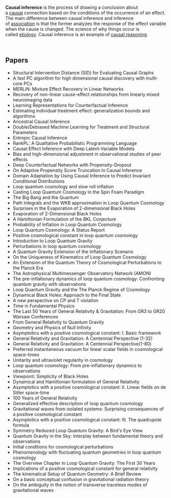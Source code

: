 <p><strong>Causal inference</strong>&nbsp;is the process of drawing a conclusion about a&nbsp;<a class="mw-redirect" title="Causal" href="https://en.wikipedia.org/wiki/Causal">causal</a>&nbsp;connection based on the conditions of the occurrence of an effect. The main difference between causal inference and inference of&nbsp;<a class="mw-redirect" title="Association (statistics)" href="https://en.wikipedia.org/wiki/Association_(statistics)">association</a>&nbsp;is that the former analyzes the response of the effect variable when the cause is changed.&nbsp;The science of why things occur is called&nbsp;<a title="Etiology" href="https://en.wikipedia.org/wiki/Etiology">etiology</a>. Causal inference is an example of&nbsp;<a title="Causal reasoning" href="https://en.wikipedia.org/wiki/Causal_reasoning">causal reasoning</a>.</p>
</br>


<h2> Papers</h2>

<ul>

                             

 <li><a target="_blank" href="https://github.com/manjunath5496/Causal-Inference-Papers/blob/master/cia(1).pdf" style="text-decoration:none;">Structural Intervention Distance (SID) for Evaluating Causal Graphs</a></li>

 <li><a target="_blank" href="https://github.com/manjunath5496/Causal-Inference-Papers/blob/master/cia(2).pdf" style="text-decoration:none;">A fast PC algorithm for high dimensional causal discovery with multi-core PCs</a></li>

<li><a target="_blank" href="https://github.com/manjunath5496/Causal-Inference-Papers/blob/master/cia(3).pdf" style="text-decoration:none;">MERLiN: Mixture Effect Recovery in Linear Networks</a></li>
 <li><a target="_blank" href="https://github.com/manjunath5496/Causal-Inference-Papers/blob/master/cia(4).pdf" style="text-decoration:none;">Recovery of non-linear cause-effect relationships from linearly mixed neuroimaging data</a></li>                              
<li><a target="_blank" href="https://github.com/manjunath5496/Causal-Inference-Papers/blob/master/cia(5).pdf" style="text-decoration:none;">Learning Representations for Counterfactual Inference</a></li>
<li><a target="_blank" href="https://github.com/manjunath5496/Causal-Inference-Papers/blob/master/cia(6).pdf" style="text-decoration:none;">Estimating individual treatment effect: generalization bounds and algorithms</a></li>
 <li><a target="_blank" href="https://github.com/manjunath5496/Causal-Inference-Papers/blob/master/cia(7).pdf" style="text-decoration:none;">Ancestral Causal Inference</a></li>

 <li><a target="_blank" href="https://github.com/manjunath5496/Causal-Inference-Papers/blob/master/cia(8).pdf" style="text-decoration:none;"> Double/Debiased Machine Learning for Treatment and Structural Parameters </a></li>
   <li><a target="_blank" href="https://github.com/manjunath5496/Causal-Inference-Papers/blob/master/cia(9).pdf" style="text-decoration:none;">Entropic Causal Inference</a></li>
  
   
 <li><a target="_blank" href="https://github.com/manjunath5496/Causal-Inference-Papers/blob/master/cia(10).pdf" style="text-decoration:none;">RankPL: A Qualitative Probabilistic
Programming Language</a></li>                              
<li><a target="_blank" href="https://github.com/manjunath5496/Causal-Inference-Papers/blob/master/cia(11).pdf" style="text-decoration:none;">Causal Effect Inference with
Deep Latent-Variable Models</a></li>
<li><a target="_blank" href="https://github.com/manjunath5496/Causal-Inference-Papers/blob/master/cia(12).pdf" style="text-decoration:none;">Bias and high-dimensional adjustment in observational studies of peer effects</a></li>
<li><a target="_blank" href="https://github.com/manjunath5496/Causal-Inference-Papers/blob/master/cia(13).pdf" style="text-decoration:none;">Deep Counterfactual Networks with Propensity-Dropout</a></li>

<li><a target="_blank" href="https://github.com/manjunath5496/Causal-Inference-Papers/blob/master/cia(14).pdf" style="text-decoration:none;">On Adaptive Propensity Score Truncation in Causal Inference</a></li>
                              
<li><a target="_blank" href="https://github.com/manjunath5496/Causal-Inference-Papers/blob/master/cia(15).pdf" style="text-decoration:none;">Domain Adaptation by Using Causal Inference to Predict Invariant Conditional Distributions</a></li>

<li><a target="_blank" href="https://github.com/manjunath5496/Causal-Inference-Papers/blob/master/cia(16).pdf" style="text-decoration:none;">Loop quantum cosmology and slow roll inflation</a></li>

  <li><a target="_blank" href="https://github.com/manjunath5496/Causal-Inference-Papers/blob/master/cia(17).pdf" style="text-decoration:none;">Casting Loop Quantum Cosmology in the Spin Foam Paradigm</a></li>   
  
<li><a target="_blank" href="https://github.com/manjunath5496/Causal-Inference-Papers/blob/master/cia(18).pdf" style="text-decoration:none;">The Big Bang and the Quantum</a></li> 

  
<li><a target="_blank" href="https://github.com/manjunath5496/Causal-Inference-Papers/blob/master/cia(19).pdf" style="text-decoration:none;">Path Integrals and the WKB approximation in Loop Quantum Cosmology</a></li> 

<li><a target="_blank" href="https://github.com/manjunath5496/Causal-Inference-Papers/blob/master/cia(20).pdf" style="text-decoration:none;">Surprises in the Evaporation of 2-dimensional Black Holes</a></li>

<li><a target="_blank" href="https://github.com/manjunath5496/Causal-Inference-Papers/blob/master/cia(21).pdf" style="text-decoration:none;">Evaporation of 2-Dimensional Black Holes</a></li>
<li><a target="_blank" href="https://github.com/manjunath5496/Causal-Inference-Papers/blob/master/cia(22).pdf" style="text-decoration:none;">A Hamiltonian Formulation of the BKL Conjecture</a></li> 
 
 
 
 
 
 <li><a target="_blank" href="https://github.com/manjunath5496/Causal-Inference-Papers/blob/master/cia(23).pdf" style="text-decoration:none;">Probability of Inflation in Loop Quantum Cosmology</a></li> 
 

   <li><a target="_blank" href="https://github.com/manjunath5496/Causal-Inference-Papers/blob/master/cia(24).pdf" style="text-decoration:none;">Loop Quantum Cosmology: A Status Report</a></li>
 
   <li><a target="_blank" href="https://github.com/manjunath5496/Causal-Inference-Papers/blob/master/cia(25).pdf" style="text-decoration:none;">Positive cosmological constant in loop quantum cosmology</a></li>                              
 <li><a target="_blank" href="https://github.com/manjunath5496/Causal-Inference-Papers/blob/master/cia(26).pdf" style="text-decoration:none;">Introduction to Loop Quantum Gravity</a></li>
 <li><a target="_blank" href="https://github.com/manjunath5496/Causal-Inference-Papers/blob/master/cia(27).pdf" style="text-decoration:none;">Perturbations in loop quantum cosmology</a></li>
   
 
   <li><a target="_blank" href="https://github.com/manjunath5496/Causal-Inference-Papers/blob/master/cia(28).pdf" style="text-decoration:none;">A Quantum Gravity Extension of the Inflationary Scenario</a></li>
 
   <li><a target="_blank" href="https://github.com/manjunath5496/Causal-Inference-Papers/blob/master/cia(29).pdf" style="text-decoration:none;">On the Uniqueness of Kinematics of Loop Quantum Cosmology</a></li>                              

  <li><a target="_blank" href="https://github.com/manjunath5496/Causal-Inference-Papers/blob/master/cia(30).pdf" style="text-decoration:none;">An Extension of the Quantum Theory of Cosmological Perturbations to the Planck Era</a></li>
 
   <li><a target="_blank" href="https://github.com/manjunath5496/Causal-Inference-Papers/blob/master/cia(31).pdf" style="text-decoration:none;">The Astrophysical Multimessenger Observatory Network (AMON)</a></li> 
    <li><a target="_blank" href="https://github.com/manjunath5496/Causal-Inference-Papers/blob/master/cia(32).pdf" style="text-decoration:none;">The pre-inflationary dynamics of loop quantum cosmology: Confronting quantum gravity with observations</a></li> 

   <li><a target="_blank" href="https://github.com/manjunath5496/Causal-Inference-Papers/blob/master/cia(33).pdf" style="text-decoration:none;">Loop Quantum Gravity and the The Planck Regime of Cosmology</a></li>                              

  <li><a target="_blank" href="https://github.com/manjunath5496/Causal-Inference-Papers/blob/master/cia(34).pdf" style="text-decoration:none;">Dynamical Black Holes: Approach to the Final State</a></li> 
 
  <li><a target="_blank" href="https://github.com/manjunath5496/Causal-Inference-Papers/blob/master/cia(35).pdf" style="text-decoration:none;">A new perspective on CP and T violation</a></li> 

  <li><a target="_blank" href="https://github.com/manjunath5496/Causal-Inference-Papers/blob/master/cia(36).pdf" style="text-decoration:none;">Time in Fundamental Physics</a></li> 
 
<li><a target="_blank" href="https://github.com/manjunath5496/Causal-Inference-Papers/blob/master/cia(37).pdf" style="text-decoration:none;">The Last 50 Years of General Relativity & Gravitation: From GR3 to GR20 Warsaw Conferences</a></li>
 <li><a target="_blank" href="https://github.com/manjunath5496/Causal-Inference-Papers/blob/master/cia(38).pdf" style="text-decoration:none;">From General Relativity to Quantum Gravity</a></li>
<li><a target="_blank" href="https://github.com/manjunath5496/Causal-Inference-Papers/blob/master/cia(39).pdf" style="text-decoration:none;">Geometry and Physics of Null Infinity</a></li>
 <li><a target="_blank" href="https://github.com/manjunath5496/Causal-Inference-Papers/blob/master/cia(40).pdf" style="text-decoration:none;">Asymptotics with a positive cosmological constant: I. Basic framework</a></li>                              
<li><a target="_blank" href="https://github.com/manjunath5496/Causal-Inference-Papers/blob/master/cia(41).pdf" style="text-decoration:none;">General Relativity and Gravitation: A Centennial Perspective (1-32)</a></li>
<li><a target="_blank" href="https://github.com/manjunath5496/Causal-Inference-Papers/blob/master/cia(42).pdf" style="text-decoration:none;">General Relativity and Gravitation: A Centennial Perspective(1-80)</a></li>
 
  <li><a target="_blank" href="https://github.com/manjunath5496/Causal-Inference-Papers/blob/master/cia(43).pdf" style="text-decoration:none;">Preferred instantaneous vacuum for linear scalar fields in cosmological space-times</a></li>
 <li><a target="_blank" href="https://github.com/manjunath5496/Causal-Inference-Papers/blob/master/cia(44).pdf" style="text-decoration:none;">Unitarity and ultraviolet regularity in cosmology</a></li>
   <li><a target="_blank" href="https://github.com/manjunath5496/Causal-Inference-Papers/blob/master/cia(45).pdf" style="text-decoration:none;">Loop quantum cosmology:
From pre-inflationary dynamics to observations</a></li>  
   
<li><a target="_blank" href="https://github.com/manjunath5496/Causal-Inference-Papers/blob/master/cia(46).pdf" style="text-decoration:none;">Viewpoint: Simplicity of Black Holes</a></li> 
                             
<li><a target="_blank" href="https://github.com/manjunath5496/Causal-Inference-Papers/blob/master/cia(47).pdf" style="text-decoration:none;">Dynamical and Hamiltonian formulation of General Relativity</a></li>
<li><a target="_blank" href="https://github.com/manjunath5496/Causal-Inference-Papers/blob/master/cia(48).pdf" style="text-decoration:none;">Asymptotics with a positive cosmological constant: II. Linear fields on de Sitter space-time</a></li>

<li><a target="_blank" href="https://github.com/manjunath5496/Causal-Inference-Papers/blob/master/cia(49).pdf" style="text-decoration:none;">100 Years of General Relativity </a></li>
                              
<li><a target="_blank" href="https://github.com/manjunath5496/Causal-Inference-Papers/blob/master/cia(50).pdf" style="text-decoration:none;">Generalized effective description of loop quantum cosmology</a></li>
<li><a target="_blank" href="https://github.com/manjunath5496/Causal-Inference-Papers/blob/master/cia(51).pdf" style="text-decoration:none;">Gravitational waves from isolated systems: Surprising consequences of a positive cosmological constant</a></li>
<li><a target="_blank" href="https://github.com/manjunath5496/Causal-Inference-Papers/blob/master/cia(52).pdf" style="text-decoration:none;">Asymptotics with a positive cosmological constant: III. The quadrupole formula</a></li>

<li><a target="_blank" href="https://github.com/manjunath5496/Causal-Inference-Papers/blob/master/cia(53).pdf" style="text-decoration:none;">Symmetry Reduced Loop Quantum Gravity: A Bird's Eye View</a></li>
 
<li><a target="_blank" href="https://github.com/manjunath5496/Causal-Inference-Papers/blob/master/cia(54).pdf" style="text-decoration:none;">Quantum Gravity in the Sky:
Interplay between fundamental theory and observations </a></li>

<li><a target="_blank" href="https://github.com/manjunath5496/Causal-Inference-Papers/blob/master/cia(55).pdf" style="text-decoration:none;">Initial conditions for cosmological perturbations</a></li>
 
  <li><a target="_blank" href="https://github.com/manjunath5496/Causal-Inference-Papers/blob/master/cia(56).pdf" style="text-decoration:none;">Phenomenology with 
fluctuating quantum geometries in loop quantum cosmology </a></li>                              

  <li><a target="_blank" href="https://github.com/manjunath5496/Causal-Inference-Papers/blob/master/cia(57).pdf" style="text-decoration:none;">The Overview Chapter in
Loop Quantum Gravity: The First 30 Years</a></li>
 
   <li><a target="_blank" href="https://github.com/manjunath5496/Causal-Inference-Papers/blob/master/cia(58).pdf" style="text-decoration:none;">Implications of a positive cosmological constant for general relativity</a></li>
    <li><a target="_blank" href="https://github.com/manjunath5496/Causal-Inference-Papers/blob/master/cia(59).pdf" style="text-decoration:none;">The kinematical Setup of Quantum Geometry: A Brief Review</a></li>
 
  <li><a target="_blank" href="https://github.com/manjunath5496/Causal-Inference-Papers/blob/master/cia(60).pdf" style="text-decoration:none;">On a basic conceptual confusion in gravitational radiation theory </a></li>
 
   <li><a target="_blank" href="https://github.com/manjunath5496/Causal-Inference-Papers/blob/master/cia(61).pdf" style="text-decoration:none;">On the ambiguity in the notion of transverse traceless modes of gravitational waves</a></li>
 
</ul>
